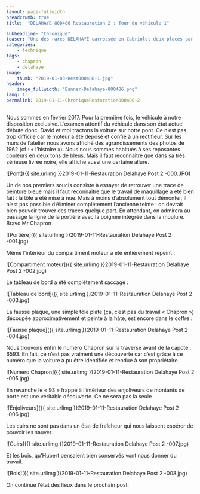 ```yaml
---
layout: page-fullwidth
breadcrumb: true
title:  "DELAHAYE 800486 Restauration 2 : Tour du véhicule 1"

subheadline: "Chronique" 
teaser: "Une des rares DELAHAYE carrossée en Cabriolet deux places par Henri Chapron"
categories:
    - technique
tags:
    - chapron
    - delahaye
image:
    thumb: "2019-01-03-Rest800486-1.jpg"
header:
    image_fullwidth: "Banner-Delahaye-800486.png"
lang: fr
permalink: 2019-01-11-ChroniqueRestoration800486-2
---
```


Nous sommes en février 2017. Pour la première fois, le véhicule à notre disposition exclusive. L’examen attentif du véhicule dans son état actuel débute donc. David et moi tractons la voiture sur notre pont. Ce n’est pas trop difficile car le moteur a été déposé et confié à un rectifieur.
Sur les murs de l’atelier nous avons affiché des agrandissements des photos de 1962 (cf : « l’histoire »). Nous nous sommes habitués à ses reposantes couleurs en deux tons de bleus. Mais il faut reconnaître que dans sa très sérieuse livrée noire, elle affiche aussi une certaine allure.

![Pont]({{ site.urlimg }}2019-01-11-Restauration Delahaye Post 2 -000.JPG)  

Un de nos premiers soucis consiste à essayer de retrouver une trace de peinture bleue mais il faut reconnaître que le travail de maquillage a été bien fait : la tôle a été mise à nue. Mais à moins d’absolument tout démonter, il n’est pas possible d’éliminer complétement l’ancienne teinte : on devrait bien pouvoir trouver des traces quelque part. 
En attendant, on admirera au passage la ligne de la portière avec la poignée intégrée dans la moulure. Bravo Mr Chapron

![Portière]({{ site.urlimg }}2019-01-11-Restauration Delahaye Post 2 -001.jpg)  

Même l’intérieur du compartiment moteur a été entièrement repeint :

![Compartiment moteur]({{ site.urlimg }}2019-01-11-Restauration Delahaye Post 2 -002.jpg)  

Le tableau de bord a été complètement saccagé :

![Tableau de bord]({{ site.urlimg }}2019-01-11-Restauration Delahaye Post 2 -003.jpg)  

La fausse plaque, une simple tôle plate (ça, c’est pas du travail « Chapron ») découpée approximativement et peinte à la hâte, est encore dans le coffre :

![Fausse plaque]({{ site.urlimg }}2019-01-11-Restauration Delahaye Post 2 -004.jpg)  

Nous trouvons enfin le numéro Chapron sur la traverse avant de la capote : 6593. En fait, ce n’est pas vraiment une découverte car c’est grâce à ce numéro que la voiture a pu être identifiée et rendue à son propriétaire.

![Numero Chapron]({{ site.urlimg }}2019-01-11-Restauration Delahaye Post 2 -005.jpg)  

En revanche le « 93 » frappé à l’intérieur des enjoliveurs de montants de porte est une véritable découverte. Ce ne sera pas la seule

![Enjoliveurs]({{ site.urlimg }}2019-01-11-Restauration Delahaye Post 2 -006.jpg)  

Les cuirs ne sont pas dans un état de fraîcheur qui nous laissent espérer de pouvoir les sauver.

![Cuirs]({{ site.urlimg }}2019-01-11-Restauration Delahaye Post 2 -007.jpg)  

Et les bois, qu’Hubert pensaient bien conservés vont nous donner du travail.

![Bois]({{ site.urlimg }}2019-01-11-Restauration Delahaye Post 2 -008.jpg)  

On continue l’état des lieux dans le prochain post. 

